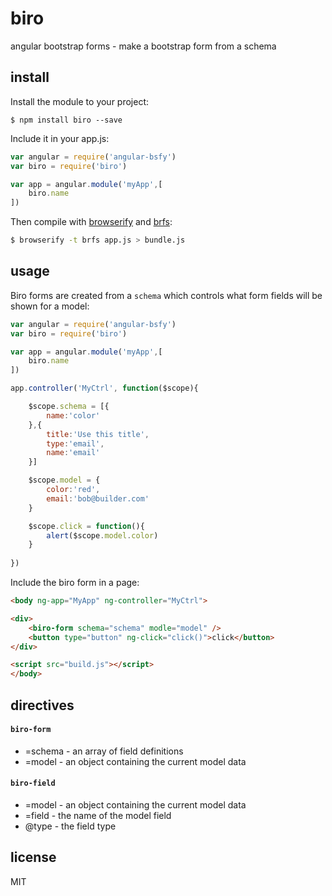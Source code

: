 biro
====

angular bootstrap forms - make a bootstrap form from a schema

## install

Install the module to your project:

```
$ npm install biro --save
```

Include it in your app.js:

```js
var angular = require('angular-bsfy')
var biro = require('biro')

var app = angular.module('myApp',[
    biro.name
])
```

Then compile with [browserify](https://github.com/substack/node-browserify) and [brfs](https://github.com/substack/brfs):

```bash
$ browserify -t brfs app.js > bundle.js
```

## usage

Biro forms are created from a `schema` which controls what form fields will be shown for a model:

```js
var angular = require('angular-bsfy')
var biro = require('biro')

var app = angular.module('myApp',[
    biro.name
])

app.controller('MyCtrl', function($scope){

	$scope.schema = [{
		name:'color'
	},{
		title:'Use this title',
		type:'email',
		name:'email'
	}]

	$scope.model = {
		color:'red',
		email:'bob@builder.com'
	}

	$scope.click = function(){
		alert($scope.model.color)
	}
	
})
```

Include the biro form in a page:

```html
<body ng-app="MyApp" ng-controller="MyCtrl">

<div>
	<biro-form schema="schema" modle="model" />
	<button type="button" ng-click="click()">click</button>
</div>

<script src="build.js"></script>
</body>
```

## directives

#### `biro-form`

 * =schema - an array of field definitions
 * =model - an object containing the current model data

#### `biro-field`

 * =model - an object containing the current model data
 * =field - the name of the model field
 * @type - the field type

## license

MIT